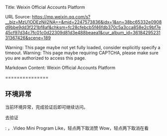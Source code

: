 Title: Weixin Official Accounts Platform

URL Source: https://mp.weixin.qq.com/s?__biz=MzU1ODEzNjI2NA==&mid=2247573836&idx=1&sn=38bc65332e0908d9bbe9dd3f221bf8af&chksm=fc28cfebcb5f46fdb370c5a3cca858e2c9bf7e45cf97d34c7fc01c0d22309d81d3e488beaea1&cur_album_id=3618429523131367426&scene=189

Warning: This page maybe not yet fully loaded, consider explicitly specify a timeout.
Warning: This page maybe requiring CAPTCHA, please make sure you are authorized to access this page.

Markdown Content:
Weixin Official Accounts Platform

===============

环境异常
----

当前环境异常，完成验证后即可继续访问。

去验证

: ，.Video Mini Program Like，轻点两下取消赞 Wow，轻点两下取消在看
